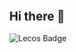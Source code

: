 ## Hi there 👋

<!--
**ChoWonJun999/ChoWonJun999** is a ✨ _special_ ✨ repository because its `README.md` (this file) appears on your GitHub profile.

Here are some ideas to get you started:

- 🔭 I’m currently working on ...
- 🌱 I’m currently learning ...
- 👯 I’m looking to collaborate on ...
- 🤔 I’m looking for help with ...
- 💬 Ask me about ...
- 📫 How to reach me: ...
- 😄 Pronouns: ...
- ⚡ Fun fact: ...
-->


<img src="https://www.openbadge-global.com/api/v1.0/openBadge/v2/Wallet/Public/GetAssertionShare/Um51bFE4ZlhnK0NBRDRzcWdjMUsrdz09" alt="Lecos Badge" />
